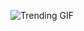![Trending GIF](https://media2.giphy.com/media/xT8qBsOjMOcdeGJIU8/giphy.gif?cid=8bb217722fpjuicywzm51efv97ax8yr1uer2j5vjizeq6dxz&ep=v1_gifs_search&rid=giphy.gif&ct=g)
